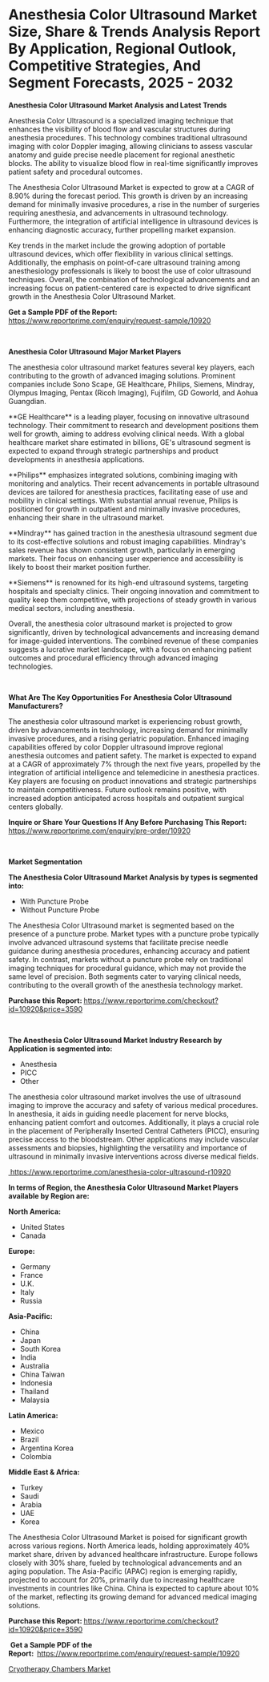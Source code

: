 <p><h1>Anesthesia Color Ultrasound Market Size, Share & Trends Analysis Report By Application, Regional Outlook, Competitive Strategies, And Segment Forecasts, 2025 - 2032</h1></p><p><strong>Anesthesia Color Ultrasound Market Analysis and Latest Trends</strong></p>
<p><p>Anesthesia Color Ultrasound is a specialized imaging technique that enhances the visibility of blood flow and vascular structures during anesthesia procedures. This technology combines traditional ultrasound imaging with color Doppler imaging, allowing clinicians to assess vascular anatomy and guide precise needle placement for regional anesthetic blocks. The ability to visualize blood flow in real-time significantly improves patient safety and procedural outcomes.</p><p>The Anesthesia Color Ultrasound Market is expected to grow at a CAGR of 8.90% during the forecast period. This growth is driven by an increasing demand for minimally invasive procedures, a rise in the number of surgeries requiring anesthesia, and advancements in ultrasound technology. Furthermore, the integration of artificial intelligence in ultrasound devices is enhancing diagnostic accuracy, further propelling market expansion. </p><p>Key trends in the market include the growing adoption of portable ultrasound devices, which offer flexibility in various clinical settings. Additionally, the emphasis on point-of-care ultrasound training among anesthesiology professionals is likely to boost the use of color ultrasound techniques. Overall, the combination of technological advancements and an increasing focus on patient-centered care is expected to drive significant growth in the Anesthesia Color Ultrasound Market.</p></p>
<p><strong>Get a Sample PDF of the Report:&nbsp;</strong> <a href="https://www.reportprime.com/enquiry/request-sample/10920?utm_campaign=3517&utm_medium=2&utm_source=Github&utm_content=ia&utm_term=20032025&utm_id=anesthesia-color-ultrasound">https://www.reportprime.com/enquiry/request-sample/10920</a></p>
<p>&nbsp;</p>
<p><strong>Anesthesia Color Ultrasound Major Market Players</strong></p>
<p><p>The anesthesia color ultrasound market features several key players, each contributing to the growth of advanced imaging solutions. Prominent companies include Sono Scape, GE Healthcare, Philips, Siemens, Mindray, Olympus Imaging, Pentax (Ricoh Imaging), Fujifilm, GD Goworld, and Aohua Guangdian.</p><p>**GE Healthcare** is a leading player, focusing on innovative ultrasound technology. Their commitment to research and development positions them well for growth, aiming to address evolving clinical needs. With a global healthcare market share estimated in billions, GE's ultrasound segment is expected to expand through strategic partnerships and product developments in anesthesia applications.</p><p>**Philips** emphasizes integrated solutions, combining imaging with monitoring and analytics. Their recent advancements in portable ultrasound devices are tailored for anesthesia practices, facilitating ease of use and mobility in clinical settings. With substantial annual revenue, Philips is positioned for growth in outpatient and minimally invasive procedures, enhancing their share in the ultrasound market.</p><p>**Mindray** has gained traction in the anesthesia ultrasound segment due to its cost-effective solutions and robust imaging capabilities. Mindray's sales revenue has shown consistent growth, particularly in emerging markets. Their focus on enhancing user experience and accessibility is likely to boost their market position further.</p><p>**Siemens** is renowned for its high-end ultrasound systems, targeting hospitals and specialty clinics. Their ongoing innovation and commitment to quality keep them competitive, with projections of steady growth in various medical sectors, including anesthesia.</p><p>Overall, the anesthesia color ultrasound market is projected to grow significantly, driven by technological advancements and increasing demand for image-guided interventions. The combined revenue of these companies suggests a lucrative market landscape, with a focus on enhancing patient outcomes and procedural efficiency through advanced imaging technologies.</p></p>
<p>&nbsp;</p>
<p><strong>What Are The Key Opportunities For Anesthesia Color Ultrasound Manufacturers?</strong></p>
<p><p>The anesthesia color ultrasound market is experiencing robust growth, driven by advancements in technology, increasing demand for minimally invasive procedures, and a rising geriatric population. Enhanced imaging capabilities offered by color Doppler ultrasound improve regional anesthesia outcomes and patient safety. The market is expected to expand at a CAGR of approximately 7% through the next five years, propelled by the integration of artificial intelligence and telemedicine in anesthesia practices. Key players are focusing on product innovations and strategic partnerships to maintain competitiveness. Future outlook remains positive, with increased adoption anticipated across hospitals and outpatient surgical centers globally.</p></p>
<p><strong>Inquire or Share Your Questions If Any Before Purchasing This Report:</strong> <a href="https://www.reportprime.com/enquiry/pre-order/10920?utm_campaign=3517&utm_medium=2&utm_source=Github&utm_content=ia&utm_term=20032025&utm_id=anesthesia-color-ultrasound">https://www.reportprime.com/enquiry/pre-order/10920</a></p>
<p>&nbsp;</p>
<p><strong>Market Segmentation</strong></p>
<p><strong>The Anesthesia Color Ultrasound Market Analysis by types is segmented into:</strong></p>
<p><ul><li>With Puncture Probe</li><li>Without Puncture Probe</li></ul></p>
<p><p>The Anesthesia Color Ultrasound market is segmented based on the presence of a puncture probe. Market types with a puncture probe typically involve advanced ultrasound systems that facilitate precise needle guidance during anesthesia procedures, enhancing accuracy and patient safety. In contrast, markets without a puncture probe rely on traditional imaging techniques for procedural guidance, which may not provide the same level of precision. Both segments cater to varying clinical needs, contributing to the overall growth of the anesthesia technology market.</p></p>
<p><strong>Purchase this Report:&nbsp;</strong><a href="https://www.reportprime.com/checkout?id=10920&price=3590&utm_campaign=3517&utm_medium=2&utm_source=Github&utm_content=ia&utm_term=20032025&utm_id=anesthesia-color-ultrasound">https://www.reportprime.com/checkout?id=10920&price=3590</a></p>
<p>&nbsp;</p>
<p><strong>The Anesthesia Color Ultrasound Market Industry Research by Application is segmented into:</strong></p>
<p><ul><li>Anesthesia</li><li>PICC</li><li>Other</li></ul></p>
<p><p>The anesthesia color ultrasound market involves the use of ultrasound imaging to improve the accuracy and safety of various medical procedures. In anesthesia, it aids in guiding needle placement for nerve blocks, enhancing patient comfort and outcomes. Additionally, it plays a crucial role in the placement of Peripherally Inserted Central Catheters (PICC), ensuring precise access to the bloodstream. Other applications may include vascular assessments and biopsies, highlighting the versatility and importance of ultrasound in minimally invasive interventions across diverse medical fields.</p></p>
<p><a href="https://www.reportprime.com/anesthesia-color-ultrasound-r10920?utm_campaign=3517&utm_medium=2&utm_source=Github&utm_content=ia&utm_term=20032025&utm_id=anesthesia-color-ultrasound">&nbsp;https://www.reportprime.com/anesthesia-color-ultrasound-r10920</a></p>
<p><strong>In terms of Region, the Anesthesia Color Ultrasound Market Players available by Region are:</strong></p>
<p>
    <p> <strong> North America: </strong>
        <ul>
            <li>United States</li>
            <li>Canada</li>
        </ul>
        </p> 
    <p> <strong> Europe: </strong>
        <ul>
            <li>Germany</li>
            <li>France</li>
            <li>U.K.</li>
            <li>Italy</li>
            <li>Russia</li>
        </ul>
        </p> 
    <p> <strong> Asia-Pacific: </strong>
        <ul>
            <li>China</li>
            <li>Japan</li>
            <li>South Korea</li>
            <li>India</li>
            <li>Australia</li>
            <li>China Taiwan</li>
            <li>Indonesia</li>
            <li>Thailand</li>
            <li>Malaysia</li>
        </ul>
        </p> 
    <p> <strong> Latin America: </strong>
        <ul>
            <li>Mexico</li>
            <li>Brazil</li>
            <li>Argentina Korea</li>
            <li>Colombia</li>
        </ul>
        </p> 
    <p> <strong> Middle East & Africa: </strong>
        <ul>
            <li>Turkey</li>
            <li>Saudi</li>
            <li>Arabia</li>
            <li>UAE</li>
            <li>Korea</li>
        </ul>
    </p>
    </p>
<p><p>The Anesthesia Color Ultrasound Market is poised for significant growth across various regions. North America leads, holding approximately 40% market share, driven by advanced healthcare infrastructure. Europe follows closely with 30% share, fueled by technological advancements and an aging population. The Asia-Pacific (APAC) region is emerging rapidly, projected to account for 20%, primarily due to increasing healthcare investments in countries like China. China is expected to capture about 10% of the market, reflecting its growing demand for advanced medical imaging solutions.</p></p>
<p><strong>Purchase this Report: </strong><a href="https://www.reportprime.com/checkout?id=10920&price=3590&utm_campaign=3517&utm_medium=2&utm_source=Github&utm_content=ia&utm_term=20032025&utm_id=anesthesia-color-ultrasound">https://www.reportprime.com/checkout?id=10920&price=3590</a></p>
<p>&nbsp;<strong>Get a Sample PDF of the Report:&nbsp;&nbsp;</strong><a href="https://www.reportprime.com/enquiry/request-sample/10920?utm_campaign=3517&utm_medium=2&utm_source=Github&utm_content=ia&utm_term=20032025&utm_id=anesthesia-color-ultrasound">https://www.reportprime.com/enquiry/request-sample/10920</a></p>
<p><strong></strong></p>
<p><p><a href="https://github.com/forgazerbyjt/Market-Research-Report-List-1/blob/main/cryotherapy-chambers-market.md?utm_campaign=3517&utm_medium=2&utm_source=Github&utm_content=ia&utm_term=20032025&utm_id=anesthesia-color-ultrasound">Cryotherapy Chambers Market</a></p></p>